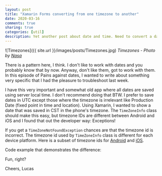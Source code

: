 ```yaml
---
layout: post
title: "Xamarin Forms converting from one timezone to another"
date: 2020-03-16
comments: true
sharing: true
categories: [util]
description: Yet another post about date and time. Need to convert a date from a specific time zone in Xamarin Forms? No problem, this post will show you exactly how.
---
```


![Timezones]({{ site.url }}/images/posts/Timezones.jpg)
*Timezones - Photo by [Nasa](https://unsplash.com/@nasa?utm_source=unsplash&utm_medium=referral&utm_content=creditCopyText)*

There is a pattern here, I think. I don't like to work with dates and you probably know that by now. Anyway, don't like them, got to work with them. In this episode of Pains against dates, I wanted to write about something very specific that I had the pleasure to troubleshoot last week.

I have this very important and somewhat old app where all dates are saved using server local time. I don't recommend doing that BTW. I prefer to save dates in UTC except those where the timezone is irrelevant like Production Date (fixed point in time and location). Using Xamarin, I wanted to show a date that was saved in CST in the phone's timezone. The ``TimeZoneInfo`` class should make this easy, but timezone IDs are different between Android and iOS and I found that out the developer way: Exceptions!

If you get a ``TimeZoneNotFoundException`` chances are that the timezone id is incorrect. The timezone id used by ``TimeZoneInfo`` class is different for each device platform. Here is a subset of timezone ids for [Android](https://android.googlesource.com/platform/frameworks/base/+/android-9.0.0_r33/packages/SettingsLib/res/xml/timezones.xml) and [iOS](https://gist.github.com/mteece/80fff3329074cf90d7991e55f4fc8de4).

Code example that demonstrates the difference:

<script src="https://gist.github.com/jlucaspains/33f6513aea65d33a87e1592db97309c1.js"></script>

Fun, right?

Cheers,
Lucas
